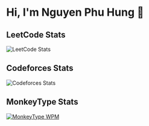 # Hi, I'm Nguyen Phu Hung 👋

## LeetCode Stats
![LeetCode Stats](https://leetcard.jacoblin.cool/hungnguyen2006?theme=dark)

## Codeforces Stats
![Codeforces Stats](https://cf-stats.vercel.app/api?handle=hungnguyen2006)

## MonkeyType Stats
[![MonkeyType WPM](https://img.shields.io/badge/MonkeyType-phuhung06-brightgreen?style=flat-square&logo=monkeytype&logoColor=white)](https://monkeytype.com/u/phuhung06)


<!--
**NguyenPhuHung2006/NguyenPhuHung2006** is a ✨ _special_ ✨ repository because its `README.md` (this file) appears on your GitHub profile.

Here are some ideas to get you started:

- 🔭 I’m currently working on ...
- 🌱 I’m currently learning ...
- 👯 I’m looking to collaborate on ...
- 🤔 I’m looking for help with ...
- 💬 Ask me about ...
- 📫 How to reach me: ...
- 😄 Pronouns: ...
- ⚡ Fun fact: ...
-->
